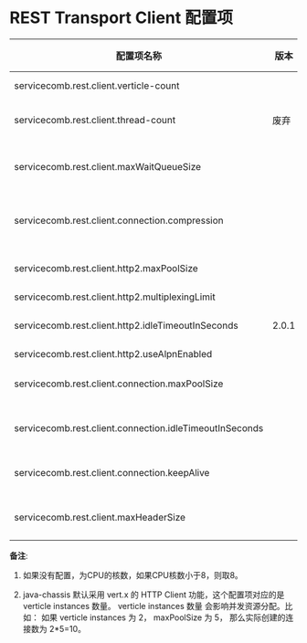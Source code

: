 # REST Transport Client 配置项

|配置项名称|版本|缺省值|功能描述|
|---|---|---|---|
|servicecomb.rest.client.verticle-count||备注1|备注2|
|servicecomb.rest.client.thread-count|废弃||同verticle-count|
|servicecomb.rest.client.maxWaitQueueSize||-1|HTTP HTTP2 等待队列大小|
|servicecomb.rest.client.connection.compression||false|HTTP HTTP2是否启用压缩|
|servicecomb.rest.client.http2.maxPoolSize||1|HTTP2 客户端连接池大小|
|servicecomb.rest.client.http2.multiplexingLimit||1||
|servicecomb.rest.client.http2.idleTimeoutInSeconds|2.0.1|0|HTTP2 连接闲置超时时间|
|servicecomb.rest.client.http2.useAlpnEnabled||true||
|servicecomb.rest.client.connection.maxPoolSize||5|HTTP 客户端连接池大小|
|servicecomb.rest.client.connection.idleTimeoutInSeconds||30|HTTP 连接闲置超时时间|
|servicecomb.rest.client.connection.keepAlive||true|HTTP 连接是否保活|
|servicecomb.rest.client.maxHeaderSize||8192|HTTP 最大头部限制|

**备注**:

1. 如果没有配置，为CPU的核数，如果CPU核数小于8，则取8。

2. java-chassis 默认采用 vert.x 的 HTTP Client 功能，这个配置项对应的是 verticle instances 数量。 verticle instances 数量
   会影响并发资源分配。比如： 如果 verticle instances 为 2， maxPoolSize 为 5， 那么实际创建的连接数为 2*5=10。

